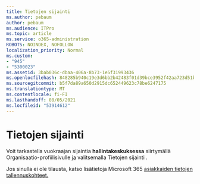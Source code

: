 ```yaml
---
title: Tietojen sijainti
ms.author: pebaum
author: pebaum
ms.audience: ITPro
ms.topic: article
ms.service: o365-administration
ROBOTS: NOINDEX, NOFOLLOW
localization_priority: Normal
ms.custom:
- "945"
- "5300023"
ms.assetid: 3bab036c-dbaa-406a-8b73-1e5f31993436
ms.openlocfilehash: 848285b940c19e3d6bb2b42483f01d39bce3952f42aa723d51b1a6392f0f1dcc
ms.sourcegitcommit: b5f7da89a650d2915dc652449623c78be6247175
ms.translationtype: MT
ms.contentlocale: fi-FI
ms.lasthandoff: 08/05/2021
ms.locfileid: "53914612"
---
```

# <a name="data-location"></a>Tietojen sijainti

Voit tarkastella vuokraajan sijaintia **hallintakeskuksessa** siirtymällä Organisaatio-profiilisivulle [  ja](https://admin.microsoft.com/AdminPortal/Home#/Settings/OrganizationProfile) valitsemalla Tietojen sijainti .

Jos sinulla ei ole tilausta, katso lisätietoja Microsoft 365 [asiakkaiden tietojen tallennuskohteet.](https://docs.microsoft.com/office365/enterprise/o365-data-locations)
